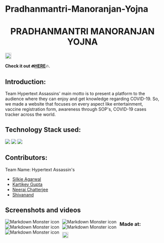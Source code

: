 # Pradhanmantri-Manoranjan-Yojna

<h1 align="center">PRADHANMANTRI MANORANJAN YOJNA</h1>
<p align="center">
</p>

<a href="https://hack36.com"> <img src="http://bit.ly/BuiltAtHack36" height=20px> </a>

<b>Check it out :fire:<a href=https://silkie261001.github.io/Pradhanmantri-Manoranjan-Yojna/>HERE</a></b>:fire:.

## Introduction:

Team Hypertext Assassins' main motto is to present a platform to the audience where they can enjoy and get knowledge regarding COVID-19. So, we made a website that focuses on every aspect like entertainment, vaccine registration form, awareness through SOP's, COVID-19 cases tracker across the world.

## Technology Stack used:
<img src="https://img.shields.io/badge/html5%20-%23E34F26.svg?&style=for-the-badge&logo=html5&logoColor=white"/> <img src="https://img.shields.io/badge/css3%20-%231572B6.svg?&style=for-the-badge&logo=css3&logoColor=white"/>  <img src="https://img.shields.io/badge/javascript%20-%23323330.svg?&style=for-the-badge&logo=javascript&logoColor=%23F7DF1E"/>
  
## Contributors:

Team Name: Hypertext Assassin's

* [Silkie Agarwal](https://github.com/silkie261001)
* [Kartikey Gupta](https://github.com/kartikey2991)
* [Neeraj Chatterjee](https://github.com/NeerajChatterjee)
* [Shivanand](https://github.com/pinnacle20)

## Screenshots and videos

<img src="https://github.com/silkie261001/Pradhanmantri-Manoranjan-Yojna/blob/main/screenshot1.jpg"
     alt="Markdown Monster icon"
     style="float: left; margin-right: 10px;" />
<img src="https://github.com/silkie261001/Pradhanmantri-Manoranjan-Yojna/blob/main/screenshot2.jpg"
     alt="Markdown Monster icon"
     style="float: left; margin-right: 10px;" />
<img src="https://github.com/silkie261001/Pradhanmantri-Manoranjan-Yojna/blob/main/screenshot3.jpg"
     alt="Markdown Monster icon"
     style="float: left; margin-right: 10px;" />
<img src="https://github.com/silkie261001/Pradhanmantri-Manoranjan-Yojna/blob/main/screenshot4.jpg"
     alt="Markdown Monster icon"
     style="float: left; margin-right: 10px;" />
<img src="https://github.com/silkie261001/Pradhanmantri-Manoranjan-Yojna/blob/main/screenshot5.jpg"
     alt="Markdown Monster icon"
     style="float: left; margin-right: 10px;" />




### Made at:
<a href="https://hack36.com"> <img src="http://bit.ly/BuiltAtHack36" height=20px> </a>

